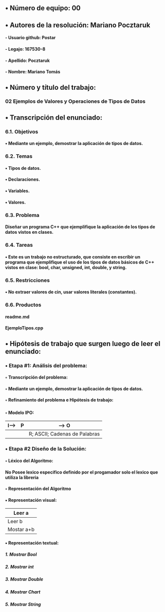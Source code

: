 ﻿## •  Número de equipo: 00

## •  Autores de la resolución: Mariano Pocztaruk

####	- Usuario github: Postar

####	- Legajo: 167530-8

####	- Apellido: Pocztaruk

####	- Nombre: Mariano Tomás

## •  Número y título del trabajo:

### 02 Ejemplos de Valores y Operaciones de Tipos de Datos

## •  Transcripción del enunciado:

### **6.1. Objetivos**
#### • Mediante un ejemplo, demostrar la aplicación de tipos de datos.
### **6.2. Temas**
#### • Tipos de datos.
#### • Declaraciones.
#### • Variables.
#### • Valores.
### **6.3. Problema**
#### Diseñar un programa C++ que ejemplifique la aplicación de los tipos de datos vistos en clases.
### **6.4. Tareas**
#### • Este es un trabajo no estructurado, que consiste en escribir un programa que ejemplifique el uso de los tipos de datos básicos de C++ vistos en clase: bool, char, unsigned, int, double, y string.
### **6.5. Restricciones**
#### • No extraer valores de cin, usar valores literales (constantes).
### **6.6. Productos**
#### readme.md
#### EjemploTipos.cpp



## •  Hipótesis de trabajo que surgen luego de leer el enunciado:
### **• Etapa #1: Análisis del problema:**

#### ◦ Transcripción del problema:
#### ◦ Mediante un ejemplo, demostrar la aplicación de tipos de datos.
#### ◦ Refinamiento del problema e Hipótesis de trabajo:
##### 
#### ◦ Modelo IPO:
I--> | P | --> O 
--- | --- | --- 
 | | | R; ASCII; Cadenas de Palabras


### **• Etapa #2 Diseño de la Solución:**
#### ◦ Léxico del Algoritmo:
#### No Posee lexico especifico definido por el progamador solo el lexico que utiliza la libreria
#### ◦ Representación del Algoritmo
####	▪ Representación visual:
| Leer a |
| --- |
| Leer b |
| Mostar a+b |

####	▪ Representación textual:
##### 1. Mostrar Bool
##### 2. Mostrar int
##### 3. Mostrar Double
##### 4. Mostrar Chart
##### 5. Mostrar String